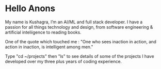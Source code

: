 



# Hello Anons

My name is Kushagra, I’m an AI/ML and full stack developer. I have a passion for all things technology and design, from software engineering & artificial inteliigence to reading books.

One of the quote which touched me : "One who sees inaction in action, and action in inaction, is intelligent among men."

Type "cd ~/projects" then "ls" to see details of some of the projects I have developed over my three plus years of coding experience.